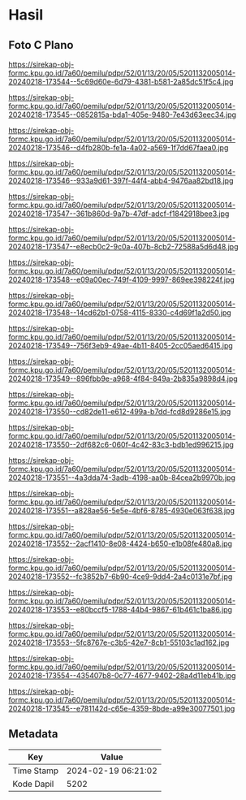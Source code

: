 # Hasil

## Foto C Plano

https://sirekap-obj-formc.kpu.go.id/7a60/pemilu/pdpr/52/01/13/20/05/5201132005014-20240218-173544--5c69d60e-6d79-4381-b581-2a85dc51f5c4.jpg

https://sirekap-obj-formc.kpu.go.id/7a60/pemilu/pdpr/52/01/13/20/05/5201132005014-20240218-173545--0852815a-bda1-405e-9480-7e43d63eec34.jpg

https://sirekap-obj-formc.kpu.go.id/7a60/pemilu/pdpr/52/01/13/20/05/5201132005014-20240218-173546--d4fb280b-fe1a-4a02-a569-1f7dd67faea0.jpg

https://sirekap-obj-formc.kpu.go.id/7a60/pemilu/pdpr/52/01/13/20/05/5201132005014-20240218-173546--933a9d61-397f-44f4-abb4-9476aa82bd18.jpg

https://sirekap-obj-formc.kpu.go.id/7a60/pemilu/pdpr/52/01/13/20/05/5201132005014-20240218-173547--361b860d-9a7b-47df-adcf-f1842918bee3.jpg

https://sirekap-obj-formc.kpu.go.id/7a60/pemilu/pdpr/52/01/13/20/05/5201132005014-20240218-173547--e8ecb0c2-9c0a-407b-8cb2-72588a5d6d48.jpg

https://sirekap-obj-formc.kpu.go.id/7a60/pemilu/pdpr/52/01/13/20/05/5201132005014-20240218-173548--e09a00ec-749f-4109-9997-869ee398224f.jpg

https://sirekap-obj-formc.kpu.go.id/7a60/pemilu/pdpr/52/01/13/20/05/5201132005014-20240218-173548--14cd62b1-0758-4115-8330-c4d69f1a2d50.jpg

https://sirekap-obj-formc.kpu.go.id/7a60/pemilu/pdpr/52/01/13/20/05/5201132005014-20240218-173549--756f3eb9-49ae-4b11-8405-2cc05aed6415.jpg

https://sirekap-obj-formc.kpu.go.id/7a60/pemilu/pdpr/52/01/13/20/05/5201132005014-20240218-173549--896fbb9e-a968-4f84-849a-2b835a9898d4.jpg

https://sirekap-obj-formc.kpu.go.id/7a60/pemilu/pdpr/52/01/13/20/05/5201132005014-20240218-173550--cd82de11-e612-499a-b7dd-fcd8d9286e15.jpg

https://sirekap-obj-formc.kpu.go.id/7a60/pemilu/pdpr/52/01/13/20/05/5201132005014-20240218-173550--2df682c6-060f-4c42-83c3-bdb1ed996215.jpg

https://sirekap-obj-formc.kpu.go.id/7a60/pemilu/pdpr/52/01/13/20/05/5201132005014-20240218-173551--4a3dda74-3adb-4198-aa0b-84cea2b9970b.jpg

https://sirekap-obj-formc.kpu.go.id/7a60/pemilu/pdpr/52/01/13/20/05/5201132005014-20240218-173551--a828ae56-5e5e-4bf6-8785-4930e063f638.jpg

https://sirekap-obj-formc.kpu.go.id/7a60/pemilu/pdpr/52/01/13/20/05/5201132005014-20240218-173552--2acf1410-8e08-4424-b650-e1b08fe480a8.jpg

https://sirekap-obj-formc.kpu.go.id/7a60/pemilu/pdpr/52/01/13/20/05/5201132005014-20240218-173552--fc3852b7-6b90-4ce9-9dd4-2a4c0131e7bf.jpg

https://sirekap-obj-formc.kpu.go.id/7a60/pemilu/pdpr/52/01/13/20/05/5201132005014-20240218-173553--e80bccf5-1788-44b4-9867-61b461c1ba86.jpg

https://sirekap-obj-formc.kpu.go.id/7a60/pemilu/pdpr/52/01/13/20/05/5201132005014-20240218-173553--5fc8767e-c3b5-42e7-8cb1-55103c1ad162.jpg

https://sirekap-obj-formc.kpu.go.id/7a60/pemilu/pdpr/52/01/13/20/05/5201132005014-20240218-173554--435407b8-0c77-4677-9402-28a4d11eb41b.jpg

https://sirekap-obj-formc.kpu.go.id/7a60/pemilu/pdpr/52/01/13/20/05/5201132005014-20240218-173545--e781142d-c65e-4359-8bde-a99e30077501.jpg


## Metadata

| Key        | Value               |
| ---------- | ------------------- |
| Time Stamp | 2024-02-19 06:21:02 |
| Kode Dapil | 5202                |



